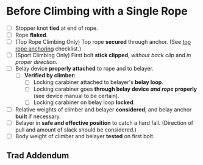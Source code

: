# Before Climbing with a Single Rope

- [ ] Stopper knot **tied** at end of rope.
- [ ] Rope **flaked**.
- [ ] (Top Rope Climbing Only) Top rope **secured** through anchor.
(See [top rope anchoring](https://github.com/cloudrave/climbing-checklists/anchoring/top_rope.md) checklist.)
- [ ] (Sport Climbing Only) First bolt **stick clipped**, *without back clip* and *in proper direction*.
- [ ] Belay device **properly attached** to rope and to belayer.
    - [ ] **Verified by climber:**
        - [ ] Locking carabiner attached to belayer's **belay loop**.
        - [ ] Locking carabiner goes **through belay device *and rope* properly** (see device manual to be certain).
        - [ ] Locking carabiner on belay loop **locked**.
- [ ] Relative weights of climber and belayer **considered**, and belay anchor **built** if necessary.
- [ ] Belayer in **safe and effective position** to catch a hard fall.
(Direction of pull and amount of slack should be considered.)
- [ ] Body weight of climber and belayer **tested** on first bolt.

## Trad Addendum
